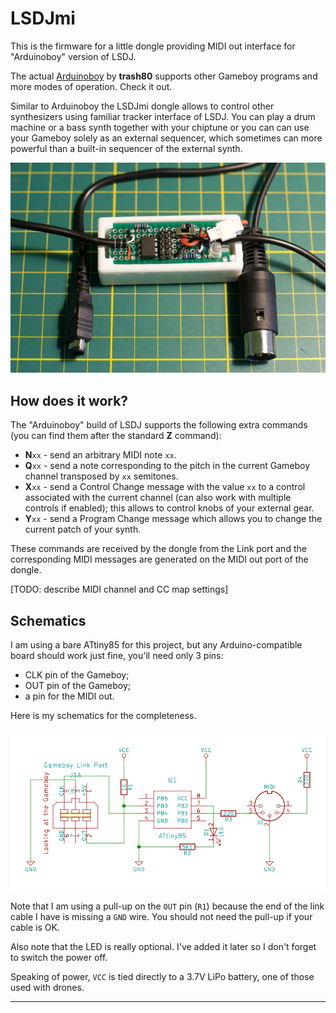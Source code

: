 # LSDJmi

This is the firmware for a little dongle providing MIDI out interface for "Arduinoboy" version of LSDJ.

The actual [Arduinoboy](https://github.com/trash80/Arduinoboy) by **trash80** supports other Gameboy programs and more modes of operation. Check it out.

Similar to Arduinoboy the LSDJmi dongle allows to control other synthesizers using familiar tracker interface of LSDJ. You can play a drum machine or a bass synth together with your chiptune or you can can use your Gameboy solely as an external sequencer, which sometimes can more powerful than a built-in sequencer of the external synth.

![Overview Image](./overview.jpg)

## How does it work?

The "Arduinoboy" build of LSDJ supports the following extra commands (you can find them after the standard **Z** command):

 - **N**`xx` - send an arbitrary MIDI note `xx`.
 - **Q**`xx` - send a note corresponding to the pitch in the current Gameboy channel transposed by `xx` semitones.
 - **X**`xx` - send a Control Change message with the value `xx` to a control associated with the current channel (can also work with multiple controls if enabled); this allows to control knobs of your external gear. 
 - **Y**`xx` - send a Program Change message which allows you to change the current patch of your synth.

These commands are received by the dongle from the Link port and the corresponding MIDI messages are generated on the MIDI out port of the dongle.

[TODO: describe MIDI channel and CC map settings]

## Schematics

I am using a bare ATtiny85 for this project, but any Arduino-compatible board should work just fine, you'll need only 3 pins:

 - CLK pin of the Gameboy;
 - OUT pin of the Gameboy;
 - a pin for the MIDI out.

Here is my schematics for the completeness. 

![Schematics](./schematics.png)

Note that I am using a pull-up on the `OUT` pin (`R1`) because the end of the link cable I have is missing a `GND` wire. You should not need the pull-up if your cable is OK.

Also note that the LED is really optional. I've added it later so I don't forget to switch the power off.

Speaking of power, `VCC` is tied directly to a 3.7V LiPo battery, one of those used with drones.

---

